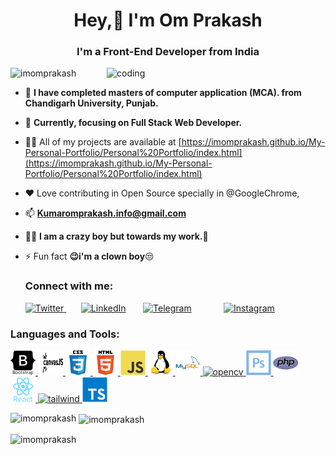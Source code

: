 
<h1 align="center">Hey,👋 I'm Om Prakash</h1>
<h3 align="center"> I'm a  Front-End Developer from India</h3>

<img align="right" alt="coding" width="350" src="https://camo.githubusercontent.com/a4c584bce1c41271485d28f92aaf9f581b3c88b68ca723b6edfd58b4ba988c2b/68747470733a2f2f63646e2e6472696262626c652e636f6d2f75736572732f313138373833362f73637265656e73686f74732f363533393432392f70726f6772616d65722e676966">

<p align="left"> <img src="https://komarev.com/ghpvc/?username=imomprakash&label=Profile%20views&color=0e75b6&style=flat" alt="imomprakash" /> </p>


- 💬  **I have completed masters of computer application (MCA). from Chandigarh University, Punjab.**

- 🌱 **Currently, focusing on Full Stack Web Developer.**

- 👨‍💻 All of my projects are available at [https://imomprakash.github.io/My-Personal-Portfolio/Personal%20Portfolio/index.html](https://imomprakash.github.io/My-Personal-Portfolio/Personal%20Portfolio/index.html)

- ❤️ Love contributing in Open Source specially in @GoogleChrome,

- 📫  **Kumaromprakash.info@gmail.com**

- 👨‍💻 **I am a crazy boy but towards my work.💪**

- ⚡ Fun fact **😉i'm a clown boy**😒

   <h3 align="left">Connect with me:</h3>
   <p align="left">
   <a href="https://twitter.com/om_prakas1"><img width="32px" alt="Twitter" title="Twitter" src="https://www.vectorlogo.zone/logos/twitter/twitter-official.svg"/>    </a>
    &#8287;&#8287;&#8287;&#8287;&#8287;
  <a href="https://www.linkedin.com/in/om-prakash-kumar-a49b66200/"><img width="32px" alt="LinkedIn" title="LinkedIn" src="https://www.vectorlogo.zone/logos/linkedin/linkedin-icon.svg"></a>
  &#8287;&#8287;&#8287;&#8287;&#8287;
   <a href="https://t.me/imLakshay08"><img width="32px" alt="Telegram" title="Telegram" src="https://www.vectorlogo.zone/logos/telegram/telegram-icon.svg"/></a>
   &#8287;&#8287;&#8287;&#8287;&#8287;
  &#8287;&#8287;&#8287;&#8287;&#8287;
  <a href="https://Ins.me/prakash_bhardvaj"><img width="32px" alt="Instagram" title="Instagram" src="https://cdn.pixabay.com/photo/2016/08/09/17/52/instagram-1581266__340.jpg"></a>
   &#8287;&#8287;&#8287;&#8287;&#8287;
  &#8287;&#8287;&#8287;&#8287;&#8287;
</p>

<h3 align="left">Languages and Tools:</h3>
<p align="left"> <a href="https://getbootstrap.com" target="_blank" rel="noreferrer"> <img src="https://raw.githubusercontent.com/devicons/devicon/master/icons/bootstrap/bootstrap-plain-wordmark.svg" alt="bootstrap" width="40" height="40"/> </a> <a href="https://canvasjs.com" target="_blank" rel="noreferrer"> <img src="https://raw.githubusercontent.com/Hardik0307/Hardik0307/master/assets/canvasjs-charts.svg" alt="canvasjs" width="40" height="40"/> </a> <a href="https://www.w3schools.com/css/" target="_blank" rel="noreferrer"> <img src="https://raw.githubusercontent.com/devicons/devicon/master/icons/css3/css3-original-wordmark.svg" alt="css3" width="40" height="40"/> </a> <a href="https://www.w3.org/html/" target="_blank" rel="noreferrer"> <img src="https://raw.githubusercontent.com/devicons/devicon/master/icons/html5/html5-original-wordmark.svg" alt="html5" width="40" height="40"/> </a> <a href="https://developer.mozilla.org/en-US/docs/Web/JavaScript" target="_blank" rel="noreferrer"> <img src="https://raw.githubusercontent.com/devicons/devicon/master/icons/javascript/javascript-original.svg" alt="javascript" width="40" height="40"/> </a> <a href="https://www.linux.org/" target="_blank" rel="noreferrer"> <img src="https://raw.githubusercontent.com/devicons/devicon/master/icons/linux/linux-original.svg" alt="linux" width="40" height="40"/> </a> <a href="https://www.mysql.com/" target="_blank" rel="noreferrer"> <img src="https://raw.githubusercontent.com/devicons/devicon/master/icons/mysql/mysql-original-wordmark.svg" alt="mysql" width="40" height="40"/> </a> <a href="https://opencv.org/" target="_blank" rel="noreferrer"> <img src="https://www.vectorlogo.zone/logos/opencv/opencv-icon.svg" alt="opencv" width="40" height="40"/> </a> <a href="https://www.photoshop.com/en" target="_blank" rel="noreferrer"> <img src="https://raw.githubusercontent.com/devicons/devicon/master/icons/photoshop/photoshop-line.svg" alt="photoshop" width="40" height="40"/> </a> <a href="https://www.php.net" target="_blank" rel="noreferrer"> <img src="https://raw.githubusercontent.com/devicons/devicon/master/icons/php/php-original.svg" alt="php" width="40" height="40"/> </a> <a href="https://reactjs.org/" target="_blank" rel="noreferrer"> <img src="https://raw.githubusercontent.com/devicons/devicon/master/icons/react/react-original-wordmark.svg" alt="react" width="40" height="40"/> </a> <a href="https://tailwindcss.com/" target="_blank" rel="noreferrer"> <img src="https://www.vectorlogo.zone/logos/tailwindcss/tailwindcss-icon.svg" alt="tailwind" width="40" height="40"/> </a> <a href="https://www.typescriptlang.org/" target="_blank" rel="noreferrer"> <img src="https://raw.githubusercontent.com/devicons/devicon/master/icons/typescript/typescript-original.svg" alt="typescript" width="40" height="40"/> </a> </p>

<p><img align="left" src="https://github-readme-stats.vercel.app/api/top-langs?username=imomprakash&show_icons=true&locale=en&layout=compact" alt="imomprakash" /></p>

<p>&nbsp;<img align="center" src="https://github-readme-stats.vercel.app/api?username=imomprakash&show_icons=true&locale=en" alt="imomprakash" /></p>

<p><img align="center" src="https://github-readme-streak-stats.herokuapp.com/?user=imomprakash&" alt="imomprakash" /></p>
